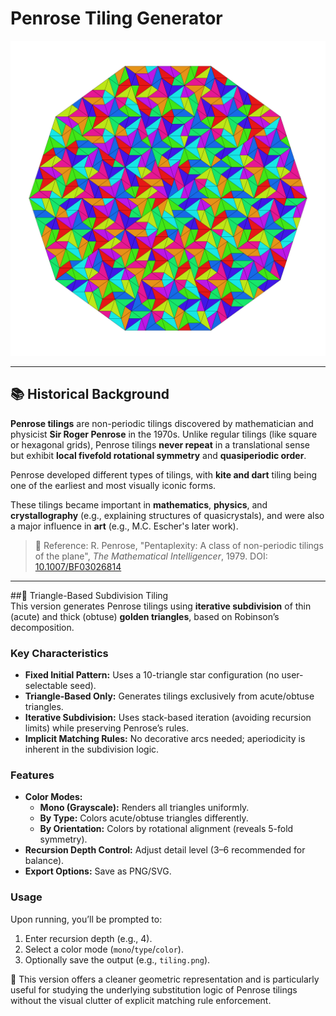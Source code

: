 
# Penrose Tiling Generator

![Penrose tiling](penrose_tiling.png)

-----

## 📚 Historical Background

**Penrose tilings** are non-periodic tilings discovered by mathematician and physicist **Sir Roger Penrose** in the 1970s. Unlike regular tilings (like square or hexagonal grids), Penrose tilings **never repeat** in a translational sense but exhibit **local fivefold rotational symmetry** and **quasiperiodic order**.

Penrose developed different types of tilings, with **kite and dart** tiling being one of the earliest and most visually iconic forms.

These tilings became important in **mathematics**, **physics**, and **crystallography** (e.g., explaining structures of quasicrystals), and were also a major influence in **art** (e.g., M.C. Escher's later work).

> 📖 Reference:
> R. Penrose, "Pentaplexity: A class of non-periodic tilings of the plane", *The Mathematical Intelligencer*, 1979.
> DOI: [10.1007/BF03026814](https://doi.org/10.1007/BF03024384)

-----

##📐 Triangle-Based Subdivision Tiling  
This version generates Penrose tilings using **iterative subdivision** of thin (acute) and thick (obtuse) **golden triangles**, based on Robinson’s decomposition.  

### Key Characteristics  

* **Fixed Initial Pattern:** Uses a 10-triangle star configuration (no user-selectable seed).  
* **Triangle-Based Only:** Generates tilings exclusively from acute/obtuse triangles.  
* **Iterative Subdivision:** Uses stack-based iteration (avoiding recursion limits) while preserving Penrose’s rules.  
* **Implicit Matching Rules:** No decorative arcs needed; aperiodicity is inherent in the subdivision logic.  

### Features  

* **Color Modes:**  
  * **Mono (Grayscale):** Renders all triangles uniformly.  
  * **By Type:** Colors acute/obtuse triangles differently.  
  * **By Orientation:** Colors by rotational alignment (reveals 5-fold symmetry).  
* **Recursion Depth Control:** Adjust detail level (3–6 recommended for balance).  
* **Export Options:** Save as PNG/SVG.  

### Usage  

Upon running, you’ll be prompted to:  

1. Enter recursion depth (e.g., 4).  
2. Select a color mode (`mono`/`type`/`color`).  
3. Optionally save the output (e.g., `tiling.png`).  

📝 This version offers a cleaner geometric representation and is particularly useful for studying the underlying substitution logic of Penrose tilings without the visual clutter of explicit matching rule enforcement.
